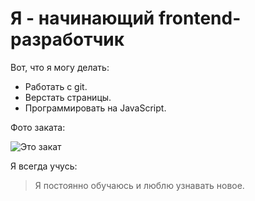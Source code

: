 # Я - начинающий frontend-разработчик

Вот, что я могу делать:

* Работать с git.
* Верстать страницы.
* Программировать на JavaScript.

Фото заката:

![Это закат](https://avatars.mds.yandex.net/get-ydo/1540809/2a000001732ee7f5c38a1fe9f04a238d3254/diploma)

Я всегда учусь:

> Я постоянно обучаюсь и люблю узнавать новое.
